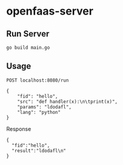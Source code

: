 # openfaas-server
## Run Server
`go build main.go`
## Usage
`POST localhost:8080/run`
```
{
	"fid": "hello",
	"src": "def handler(x):\n\tprint(x)",
	"params": "ldodafl",
	"lang": "python"
}
```
Response
```
{
  "fid":"hello",
  "result":"ldodafl\n"
}
```
